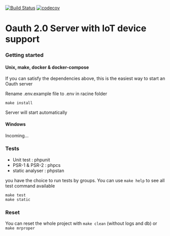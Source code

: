 [![Build Status](https://travis-ci.org/tigerwill90/Oauth-IoT.svg?branch=0.x)](https://travis-ci.org/tigerwill90/Oauth-IoT)
[![codecov](https://codecov.io/gh/tigerwill90/Oauth-IoT/branch/0.x/graph/badge.svg)](https://codecov.io/gh/tigerwill90/Oauth-IoT)
# Oauth 2.0 Server with IoT device support

### Getting started
#### Unix, make, docker & docker-compose

If you can satisfy the dependencies above, this is the easiest way to start an Oauth server

Rename .env.example file to .env in racine folder

````
make install
````
Server will start automatically

#### Windows
Incoming...

### Tests

* Unit test : phpunit
* PSR-1 & PSR-2 : phpcs
* static analyser : phpstan

you have the choice to run tests by groups. 
You can use `make help` to see all test command available

````
make test
make static
````

### Reset
You can reset the whole project with `make clean` (without logs and db) or `make mrproper`
